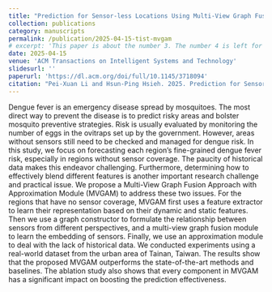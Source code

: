 ```yaml
---
title: "Prediction for Sensor-less Locations Using Multi-View Graph Fusion Approach with Approximation Module: A Case Study on Dengue Fever Risk Sensor"
collection: publications
category: manuscripts
permalink: /publication/2025-04-15-tist-mvgam
# excerpt: 'This paper is about the number 3. The number 4 is left for future work.'
date: 2025-04-15
venue: 'ACM Transactions on Intelligent Systems and Technology'
slidesurl: ''
paperurl: 'https://dl.acm.org/doi/full/10.1145/3718094'
citation: "Pei-Xuan Li and Hsun-Ping Hsieh. 2025. Prediction for Sensor-less Locations Using Multi-View Graph Fusion Approach with Approximation Module: A Case Study on Dengue Fever Risk Sensor. ACM Trans. Intell. Syst. Technol. Just Accepted (February 2025). https://doi.org/10.1145/3718094"
---
```


Dengue fever is an emergency disease spread by mosquitoes. The most direct way to prevent the disease is to predict risky areas and bolster mosquito preventive strategies. Risk is usually evaluated by monitoring the number of eggs in the ovitraps set up by the government. However, areas without sensors still need to be checked and managed for dengue risk. In this study, we focus on forecasting each region’s fine-grained dengue fever risk, especially in regions without sensor coverage. The paucity of historical data makes this endeavor challenging. Furthermore, determining how to effectively blend different features is another important research challenge and practical issue. We propose a Multi-View Graph Fusion Approach with Approximation Module (MVGAM) to address these two issues. For the regions that have no sensor coverage, MVGAM first uses a feature extractor to learn their representation based on their dynamic and static features. Then we use a graph constructor to formulate the relationship between sensors from different perspectives, and a multi-view graph fusion module to learn the embedding of sensors. Finally, we use an approximation module to deal with the lack of historical data. We conducted experiments using a real-world dataset from the urban area of Tainan, Taiwan. The results show that the proposed MVGAM outperforms the state-of-the-art methods and baselines. The ablation study also shows that every component in MVGAM has a significant impact on boosting the prediction effectiveness.
